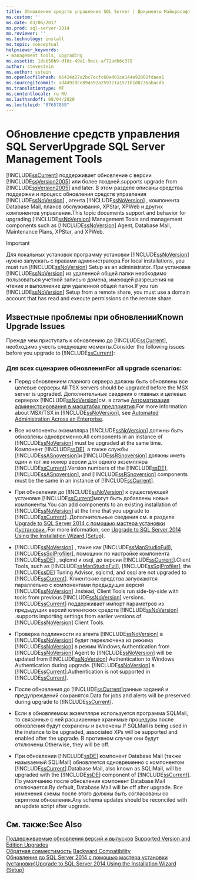 ```yaml
---
title: Обновление средств управления SQL Server | Документы Майкрософт
ms.custom: ''
ms.date: 03/06/2017
ms.prod: sql-server-2014
ms.reviewer: ''
ms.technology: install
ms.topic: conceptual
helpviewer_keywords:
- management tools, upgrading
ms.assetid: 1dab50b9-d16c-49a1-9ecc-af72adb6c378
author: stevestein
ms.author: sstein
ms.openlocfilehash: b6424d27a2bc7ecfc60ed01ce144e92802fdaea1
ms.sourcegitcommit: ad4d92dce894592a259721a1571b1d8736abacdb
ms.translationtype: MT
ms.contentlocale: ru-RU
ms.lasthandoff: 08/04/2020
ms.locfileid: "87657858"
---
```

# <a name="upgrade-sql-server-management-tools"></a><span data-ttu-id="0b2fc-102">Обновление средств управления SQL Server</span><span class="sxs-lookup"><span data-stu-id="0b2fc-102">Upgrade SQL Server Management Tools</span></span>
  [!INCLUDE[ssCurrent](../../includes/sscurrent-md.md)] <span data-ttu-id="0b2fc-103">поддерживает обновление с версии [!INCLUDE[ssVersion2005](../../includes/ssversion2005-md.md)] или более поздней.</span><span class="sxs-lookup"><span data-stu-id="0b2fc-103">supports upgrade from [!INCLUDE[ssVersion2005](../../includes/ssversion2005-md.md)] and later.</span></span> <span data-ttu-id="0b2fc-104">В этом разделе описаны средства поддержки и процесс обновления средств управления [!INCLUDE[ssNoVersion](../../includes/ssnoversion-md.md)] , агента [!INCLUDE[ssNoVersion](../../includes/ssnoversion-md.md)] , компонента Database Mail, планов обслуживания, XPStar, XPWeb и других компонентов управления.</span><span class="sxs-lookup"><span data-stu-id="0b2fc-104">This topic documents support and behavior for upgrading [!INCLUDE[ssNoVersion](../../includes/ssnoversion-md.md)] Management Tools and management components such as [!INCLUDE[ssNoVersion](../../includes/ssnoversion-md.md)] Agent, Database Mail, Maintenance Plans, XPStar, and XPWeb.</span></span>  
  
> [!IMPORTANT]  
>  <span data-ttu-id="0b2fc-105">Для локальных установок программу установки [!INCLUDE[ssNoVersion](../../includes/ssnoversion-md.md)] нужно запускать с правами администратора.</span><span class="sxs-lookup"><span data-stu-id="0b2fc-105">For local installations, you must run [!INCLUDE[ssNoVersion](../../includes/ssnoversion-md.md)] Setup as an administrator.</span></span> <span data-ttu-id="0b2fc-106">При установке [!INCLUDE[ssNoVersion](../../includes/ssnoversion-md.md)] из удаленной общей папки необходимо пользоваться учетной записью домена, имеющей разрешения на чтение и выполнение для удаленной общей папки.</span><span class="sxs-lookup"><span data-stu-id="0b2fc-106">If you run [!INCLUDE[ssNoVersion](../../includes/ssnoversion-md.md)] Setup from a remote share, you must use a domain account that has read and execute permissions on the remote share.</span></span>  
  
## <a name="known-upgrade-issues"></a><span data-ttu-id="0b2fc-107">Известные проблемы при обновлении</span><span class="sxs-lookup"><span data-stu-id="0b2fc-107">Known Upgrade Issues</span></span>  
 <span data-ttu-id="0b2fc-108">Прежде чем приступать к обновлению до [!INCLUDE[ssCurrent](../../includes/sscurrent-md.md)], необходимо учесть следующие моменты.</span><span class="sxs-lookup"><span data-stu-id="0b2fc-108">Consider the following issues before you upgrade to [!INCLUDE[ssCurrent](../../includes/sscurrent-md.md)]:</span></span>  
  
### <a name="for-all-upgrade-scenarios"></a><span data-ttu-id="0b2fc-109">Для всех сценариев обновления</span><span class="sxs-lookup"><span data-stu-id="0b2fc-109">For all upgrade scenarios:</span></span>  
  
-   <span data-ttu-id="0b2fc-110">Перед обновлением главного сервера должны быть обновлены все целевые серверы.</span><span class="sxs-lookup"><span data-stu-id="0b2fc-110">All TSX servers should be upgraded before the MSX server is upgraded.</span></span> <span data-ttu-id="0b2fc-111">Дополнительные сведения о главных и целевых серверах [!INCLUDE[ssNoVersion](../../includes/ssnoversion-md.md)]см. в статье [Автоматизация администрирования в масштабах предприятия](../../ssms/agent/automated-administration-across-an-enterprise.md).</span><span class="sxs-lookup"><span data-stu-id="0b2fc-111">For more information about MSX/TSX in [!INCLUDE[ssNoVersion](../../includes/ssnoversion-md.md)], see [Automated Administration Across an Enterprise](../../ssms/agent/automated-administration-across-an-enterprise.md).</span></span>  
  
-   <span data-ttu-id="0b2fc-112">Все компоненты экземпляра [!INCLUDE[ssNoVersion](../../includes/ssnoversion-md.md)] должны быть обновлены одновременно.</span><span class="sxs-lookup"><span data-stu-id="0b2fc-112">All components in an instance of [!INCLUDE[ssNoVersion](../../includes/ssnoversion-md.md)] must be upgraded at the same time.</span></span> <span data-ttu-id="0b2fc-113">Компонент [!INCLUDE[ssDE](../../includes/ssde-md.md)], а также службы [!INCLUDE[ssASnoversion](../../includes/ssasnoversion-md.md)]и [!INCLUDE[ssRSnoversion](../../includes/ssrsnoversion-md.md)] должны иметь один и тот же номер версии для одного экземпляра [!INCLUDE[ssCurrent](../../includes/sscurrent-md.md)].</span><span class="sxs-lookup"><span data-stu-id="0b2fc-113">Version numbers of the [!INCLUDE[ssDE](../../includes/ssde-md.md)], [!INCLUDE[ssASnoversion](../../includes/ssasnoversion-md.md)], and [!INCLUDE[ssRSnoversion](../../includes/ssrsnoversion-md.md)] components must be the same in an instance of [!INCLUDE[ssCurrent](../../includes/sscurrent-md.md)].</span></span>  
  
-   <span data-ttu-id="0b2fc-114">При обновлении до [!INCLUDE[ssNoVersion](../../includes/ssnoversion-md.md)] к существующей установке [!INCLUDE[ssCurrent](../../includes/sscurrent-md.md)]могут быть добавлены новые компоненты.</span><span class="sxs-lookup"><span data-stu-id="0b2fc-114">You can add components to an existing installation of [!INCLUDE[ssNoVersion](../../includes/ssnoversion-md.md)] at the time that you upgrade to [!INCLUDE[ssCurrent](../../includes/sscurrent-md.md)].</span></span> <span data-ttu-id="0b2fc-115">Дополнительные сведения см. в разделе [Upgrade to SQL Server 2014 с помощью мастера установки &#40;&#41;установки ](upgrade-sql-server-using-the-installation-wizard-setup.md).</span><span class="sxs-lookup"><span data-stu-id="0b2fc-115">For more information, see [Upgrade to SQL Server 2014 Using the Installation Wizard &#40;Setup&#41;](upgrade-sql-server-using-the-installation-wizard-setup.md).</span></span>  
  
-   [!INCLUDE[ssNoVersion](../../includes/ssnoversion-md.md)] <span data-ttu-id="0b2fc-116">, такие как [!INCLUDE[ssManStudioFull](../../includes/ssmanstudiofull-md.md)], [!INCLUDE[ssSqlProfiler](../../includes/sssqlprofiler-md.md)], помощник по настройке компонента [!INCLUDE[ssDE](../../includes/ssde-md.md)] , sqlcmd и osql, до версии [!INCLUDE[ssCurrent](../../includes/sscurrent-md.md)].</span><span class="sxs-lookup"><span data-stu-id="0b2fc-116">Client Tools, such as [!INCLUDE[ssManStudioFull](../../includes/ssmanstudiofull-md.md)], [!INCLUDE[ssSqlProfiler](../../includes/sssqlprofiler-md.md)], the [!INCLUDE[ssDE](../../includes/ssde-md.md)] Tuning Advisor, sqlcmd, and osql are not upgraded to [!INCLUDE[ssCurrent](../../includes/sscurrent-md.md)].</span></span> <span data-ttu-id="0b2fc-117">Клиентские средства запускаются параллельно с компонентами предыдущих версий [!INCLUDE[ssNoVersion](../../includes/ssnoversion-md.md)] .</span><span class="sxs-lookup"><span data-stu-id="0b2fc-117">Instead, Client Tools run side-by-side with tools from previous [!INCLUDE[ssNoVersion](../../includes/ssnoversion-md.md)] versions.</span></span> [!INCLUDE[ssCurrent](../../includes/sscurrent-md.md)] <span data-ttu-id="0b2fc-118">поддерживает импорт параметров из предыдущих версий клиентских средств [!INCLUDE[ssNoVersion](../../includes/ssnoversion-md.md)] .</span><span class="sxs-lookup"><span data-stu-id="0b2fc-118">supports importing settings from earlier versions of [!INCLUDE[ssNoVersion](../../includes/ssnoversion-md.md)] Client Tools.</span></span>  
  
-   <span data-ttu-id="0b2fc-119">Проверка подлинности из агента [!INCLUDE[ssNoVersion](../../includes/ssnoversion-md.md)] в [!INCLUDE[ssNoVersion](../../includes/ssnoversion-md.md)] будет переключена из режима [!INCLUDE[ssNoVersion](../../includes/ssnoversion-md.md)] в режим Windows,</span><span class="sxs-lookup"><span data-stu-id="0b2fc-119">Authentication from [!INCLUDE[ssNoVersion](../../includes/ssnoversion-md.md)] Agent to [!INCLUDE[ssNoVersion](../../includes/ssnoversion-md.md)] will be updated from [!INCLUDE[ssNoVersion](../../includes/ssnoversion-md.md)] Authentication to Windows Authentication during upgrade.</span></span> [!INCLUDE[ssNoVersion](../../includes/ssnoversion-md.md)] <span data-ttu-id="0b2fc-120">в [!INCLUDE[ssCurrent](../../includes/sscurrent-md.md)].</span><span class="sxs-lookup"><span data-stu-id="0b2fc-120">Authentication is not supported in [!INCLUDE[ssCurrent](../../includes/sscurrent-md.md)].</span></span>  
  
-   <span data-ttu-id="0b2fc-121">После обновления до [!INCLUDE[ssCurrent](../../includes/sscurrent-md.md)]данные заданий и предупреждений сохранятся.</span><span class="sxs-lookup"><span data-stu-id="0b2fc-121">Data for jobs and alerts will be preserved during upgrade to [!INCLUDE[ssCurrent](../../includes/sscurrent-md.md)].</span></span>  
  
-   <span data-ttu-id="0b2fc-122">Если в обновляемом экземпляре используется программа SQLMail, то связанные с ней расширенные хранимые процедуры после обновления будут сохранены и включены.</span><span class="sxs-lookup"><span data-stu-id="0b2fc-122">If SQLMail is being used in the instance to be upgraded, associated XPs will be supported and enabled after the upgrade.</span></span> <span data-ttu-id="0b2fc-123">В противном случае они будут отключены.</span><span class="sxs-lookup"><span data-stu-id="0b2fc-123">Otherwise, they will be off.</span></span>  
  
-   <span data-ttu-id="0b2fc-124">При обновлении [!INCLUDE[ssDE](../../includes/ssde-md.md)] компонент Database Mail (также называемый SQLiMail) обновляется одновременно с компонентом [!INCLUDE[ssCurrent](../../includes/sscurrent-md.md)].</span><span class="sxs-lookup"><span data-stu-id="0b2fc-124">Database Mail, also known as SQLiMail, will be upgraded with the [!INCLUDE[ssDE](../../includes/ssde-md.md)] component of [!INCLUDE[ssCurrent](../../includes/sscurrent-md.md)].</span></span> <span data-ttu-id="0b2fc-125">По умолчанию после обновления компонент Database Mail отключается.</span><span class="sxs-lookup"><span data-stu-id="0b2fc-125">By default, Database Mail will be off after upgrade.</span></span> <span data-ttu-id="0b2fc-126">Все изменения схемы после этого должны быть согласованы со скриптом обновления.</span><span class="sxs-lookup"><span data-stu-id="0b2fc-126">Any schema updates should be reconciled with an update script after upgrade.</span></span>  
  
## <a name="see-also"></a><span data-ttu-id="0b2fc-127">См. также:</span><span class="sxs-lookup"><span data-stu-id="0b2fc-127">See Also</span></span>  
 <span data-ttu-id="0b2fc-128">[Поддерживаемые обновления версий и выпусков](supported-version-and-edition-upgrades.md) </span><span class="sxs-lookup"><span data-stu-id="0b2fc-128">[Supported Version and Edition Upgrades](supported-version-and-edition-upgrades.md) </span></span>  
 <span data-ttu-id="0b2fc-129">[Обратная совместимость](../../getting-started/backward-compatibility.md) </span><span class="sxs-lookup"><span data-stu-id="0b2fc-129">[Backward Compatibility](../../getting-started/backward-compatibility.md) </span></span>  
 [<span data-ttu-id="0b2fc-130">Обновление до SQL Server 2014 с помощью мастера установки &#40;установки&#41;</span><span class="sxs-lookup"><span data-stu-id="0b2fc-130">Upgrade to SQL Server 2014 Using the Installation Wizard &#40;Setup&#41;</span></span>](upgrade-sql-server-using-the-installation-wizard-setup.md)  
  
  

